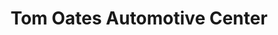 ---
title: "Tom Oates Automotive Center"
url: /chester-springs/tom-oates-automotive-center/
shop: car
---